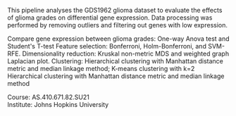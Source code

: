 This pipeline analyses the GDS1962 glioma dataset to evaluate the effects of glioma grades on differential gene expression.
Data processing was performed by removing outliers and filtering out genes with low expression. 

Compare gene expression between glioma grades: One-way Anova test and Student's T-test
Feature selection: Bonferroni, Holm-Bonferroni, and SVM-RFE. 
Dimensionality reduction: Kruskal non-metric MDS and weighted graph Laplacian plot.
Clustering: Hierarchical clustering with Manhattan distance metric and median linkage method; K-means clustering with k=2
Hierarchical clustering with Manhattan distance metric and median linkage method

Course: AS.410.671.82.SU21 <br>
Institute: Johns Hopkins University
